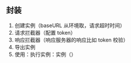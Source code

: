 ## 封装
1. 创建实例（baseURL 从环境取，请求超时时间）
2. 请求拦截器（配置 token）
3. 响应拦截器（响应服务器的响应比如 token 校验）
4. 导出实例
5. 使用：执行实例：实例（）